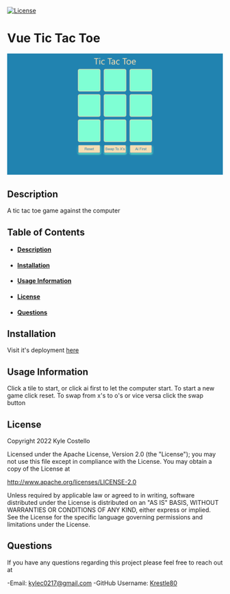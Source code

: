 [![License](https://img.shields.io/badge/License-Apache%202.0-blue.svg)](https://opensource.org/licenses/Apache-2.0) 
# Vue Tic Tac Toe
![image of site](./readMePhoto.png)
## Description
A tic tac toe game against the computer
## Table of Contents
- #### [Description](##-description)
- #### [Installation](##-Installation)
- #### [Usage Information](##-usage-information)
- #### [License](##-license)
- #### [Questions](##-questions)



## Installation
Visit it's deployment [here](https://krestle80.github.io/vueTicTacToe)
## Usage Information
Click a tile to start, or click ai first to let the computer start. To start a new game click reset. To swap from x's to o's or vice versa click the swap button
## License
Copyright  2022  Kyle Costello
 
 Licensed under the Apache License, Version 2.0 (the "License");
 you may not use this file except in compliance with the License.
 You may obtain a copy of the License at
 
 http://www.apache.org/licenses/LICENSE-2.0
 
 Unless required by applicable law or agreed to in writing, software
 distributed under the License is distributed on an "AS IS" BASIS,
 WITHOUT WARRANTIES OR CONDITIONS OF ANY KIND, either express or implied.
 See the License for the specific language governing permissions and
 limitations under the License.

## Questions
If you have any questions regarding this project please feel free to reach out at 

-Email: kylec0217@gmail.com 
-GitHub Username: [Krestle80](https://github.com/krestle80) 